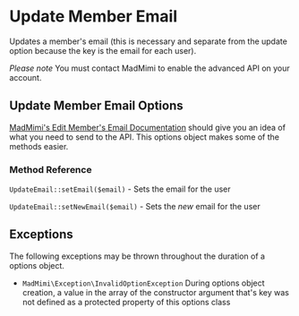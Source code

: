 # Update Member Email

Updates a member's email (this is necessary and separate from the update option because the key is the email for each user).

*Please note* You must contact MadMimi to enable the advanced API on your account.

## Update Member Email Options

[MadMimi's Edit Member's Email Documentation](https://madmimi.com/developer/lists) should give you an idea
of what you need to send to the API.  This options object makes some of the methods easier.

### Method Reference

`UpdateEmail::setEmail($email)` - Sets the email for the user

`UpdateEmail::setNewEmail($email)` - Sets the *new* email for the user

## Exceptions

The following exceptions may be thrown throughout the duration of a options object.

- `MadMimi\Exception\InvalidOptionException` During options object creation, a value in the array of the constructor argument that's key was not defined as a protected property of this options class
